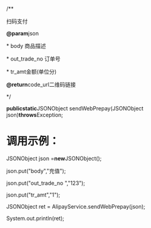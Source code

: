 /\*\*

扫码支付

**@param**json

\*  body 商品描述

\*  out\_trade\_no 订单号

\*  tr\_amt金额\(单位分\)

**@return**code\_url二维码链接

\*/

**publicstatic**JSONObject sendWebPrepay\(JSONObject json\)**throws**Exception;

# **调用示例：**

JSONObject json =**new**JSONObject\(\);

json.put\("body","充值"\);

json.put\("out\_trade\_no ","123"\);

json.put\("tr\_amt","1"\);

JSONObject ret = AlipayService.sendWebPrepay\(json\);

System.out.println\(ret\);

 

